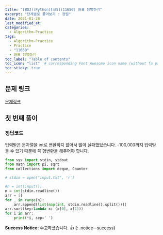 ```yaml
---
title: "[BOJ][Python][실5][11650] 좌표 정렬하기"
excerpt: "단계별로 풀어보기 : 정렬"
date: 2021-01-28
last_modified_at:
categories:
  - Algorithm-Practice
tags:
  - Algorithm-Practice
  - Practice
  - "11650"
  - 좌표 정렬하기
toc_label: "Table of contents"
toc_icon: "list"  # corresponding Font Awesome icon name (without fa prefix)
toc_sticky: true
---
```


## 문제 링크

[문제링크](https://www.acmicpc.net/problem/11650)  

## 첫 번째 풀이

### 정답코드  

입력받은 문자열을 int로 변환하지 않아서 많이 실패했었습니다. -100,000까지 입력받을 수 있기 때문에 꼭 형변환을 해주어야 합니다.  


```python
from sys import stdin, stdout
from math import pi, sqrt
from collections import deque, Counter

# stdin = open("input.txt", 'r')

#n = int(input())
n = int(stdin.readline())
arr = []
for _ in range(n):
    arr.append(list(map(int, stdin.readline().split())))
arr.sort(key=lambda x: (x[0], x[1]))
for i in arr:
    print(*i, sep=' ')
```  

**Success Notice:**
수고하셨습니다. :+1:
{: .notice--success}